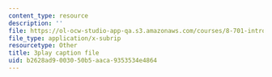 ```yaml
---
content_type: resource
description: ''
file: https://ol-ocw-studio-app-qa.s3.amazonaws.com/courses/8-701-introduction-to-nuclear-and-particle-physics-fall-2020/b2628ad9003050b5aaca9353534e4864_AQkCZmhu0aA.vtt
file_type: application/x-subrip
resourcetype: Other
title: 3play caption file
uid: b2628ad9-0030-50b5-aaca-9353534e4864
---
```

